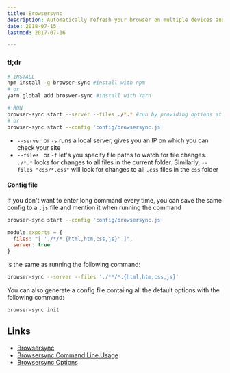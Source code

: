 ```yaml
---
title: Browsersync
description: Automatically refresh your browser on multiple devices and see changes live
date: 2018-07-15
lastmod: 2017-07-16

---
```


### tl;dr

```bash
# INSTALL
npm install -g browser-sync #install with npm
# or
yarn global add broswer-sync #install with Yarn

# RUN
browser-sync start --server --files ./*.* #run by providing options at command line
# or
browser-sync start --config 'config/browsersync.js'

```


- `--server` or `-s` runs a local server, gives you an IP on which you can check your site
- `--files ` or `-f` let's you specify file paths to watch for file changes. `./*.*` looks for changes to all files in the current folder. SImilarly, `--files "css/*.css"` will look for changes to all `.css` files in the `css` folder


#### Config file
If you don't want to enter long command every time, you can save the same config to a `.js` file and mention it when running the command

```bash
browser-sync start --config 'config/browsersync.js'
```


```js
module.exports = {
  files: "[ './*/*.{html,htm,css,js}' ]",
  server: true
}
```

is the same as running the following command:

```bash
browser-sync --server --files './**/*.{html,htm,css,js}'
```

You can also generate a config file contaiing all the default options with the following command:

```bash
browser-sync init
```



Links
---

- [Browsersync](https://browsersync.io/)
- [Browsersync Command Line Usage](https://browsersync.io/docs/command-line)
- [Browsersync Options](https://www.browsersync.io/docs/options/)